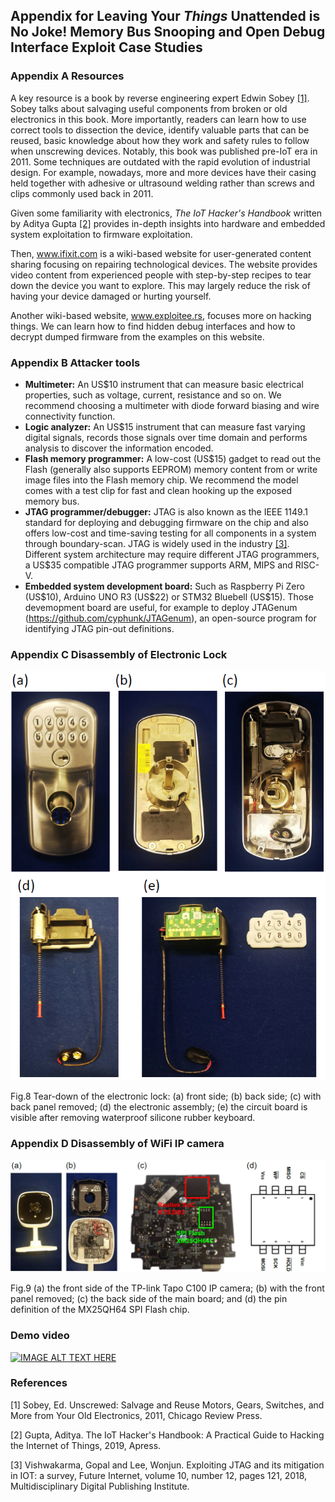 ## Appendix for Leaving Your *Things* Unattended is No Joke! Memory Bus Snooping and Open Debug Interface Exploit Case Studies

### Appendix A Resources
A key resource is a book by reverse engineering expert Edwin Sobey [[1]](#1). Sobey talks about salvaging useful components from broken or old electronics in this book. More importantly, readers can learn how to use correct tools to dissection the device, identify valuable parts that can be reused, basic knowledge about how they work and safety rules to follow when unscrewing devices. Notably, this book was published pre-IoT era in 2011. Some techniques are outdated with the rapid evolution of industrial design. For example, nowadays, more and more devices have their casing held together with adhesive or ultrasound welding rather than screws and clips commonly used back in 2011.

Given some familiarity with electronics, *The IoT Hacker's Handbook* written by Aditya Gupta [[2]](#1) provides in-depth insights into hardware and embedded system exploitation to firmware exploitation.

Then, www.ifixit.com is a wiki-based website for user-generated content sharing focusing on repairing technological devices. The website provides video content from experienced people with step-by-step recipes to tear down the device you want to explore. This may largely reduce the risk of having your device damaged or hurting yourself.

Another wiki-based website, www.exploitee.rs, focuses more on hacking things. We can learn how to find hidden debug interfaces and how to decrypt dumped firmware from the examples on this website.

### Appendix B Attacker tools
* **Multimeter:** An US\$10 instrument that can measure basic electrical properties, such as voltage, current, resistance and so on. We recommend choosing a multimeter with diode forward biasing and wire connectivity function.
* **Logic analyzer:** An US\$15 instrument that can measure fast varying digital signals, records those signals over time domain and performs analysis to discover the information encoded.
* **Flash memory programmer:** A low-cost (US\$15) gadget to read out the Flash (generally also supports EEPROM) memory content from or write image files into the Flash memory chip. We recommend the model comes with a test clip for fast and clean hooking up the exposed memory bus.
* **JTAG programmer/debugger:** JTAG is also known as the IEEE 1149.1 standard for deploying and debugging firmware on the chip and also offers low-cost and time-saving testing for all components in a system through boundary-scan. JTAG is widely used in the industry [[3]](#1). Different system architecture may require different JTAG programmers, a US\$35 compatible JTAG programmer supports ARM, MIPS and RISC-V.
* **Embedded system development board:** Such as Raspberry Pi Zero (US\$10), Arduino UNO R3 (US\$22) or STM32 Bluebell (US\$15). Those devemopment board are useful, for example to deploy JTAGenum (https://github.com/cyphunk/JTAGenum), an open-source program for identifying JTAG pin-out definitions.

### Appendix C Disassembly of Electronic Lock
<p align = "center"><img src = "./pictures/Lock_teardown.png"></p>
<p align = "left"> Fig.8 Tear-down of the electronic lock: (a) front side; (b) back side; (c) with back panel removed; (d) the electronic assembly; (e) the circuit board is visible after removing waterproof silicone rubber keyboard. </p>

### Appendix D Disassembly of WiFi IP camera
<p align = "center"><img src = "./pictures/TapoC100_camera.png"></p>
<p align = "left"> Fig.9 (a) the front side of the TP-link Tapo C100 IP camera; (b) with the front panel removed; (c) the back side of the main board; and (d) the pin definition of the MX25QH64 SPI Flash chip. </p>

### Demo video
[![IMAGE ALT TEXT HERE](https://img.youtube.com/vi/m7ZcDeiTHVQ/0.jpg)](https://www.youtube.com/watch?v=m7ZcDeiTHVQ)

### References
<a id="1">[1]</a> 
Sobey, Ed. 
Unscrewed: Salvage and Reuse Motors, Gears, Switches, and More from Your Old Electronics,
2011,
Chicago Review Press.

<a id="2">[2]</a> 
Gupta, Aditya.
The IoT Hacker's Handbook: A Practical Guide to Hacking the Internet of Things,
2019,
Apress.

<a id="3">[3]</a> 
Vishwakarma, Gopal and Lee, Wonjun.
Exploiting JTAG and its mitigation in IOT: a survey,
Future Internet,
volume 10, number 12, pages 121, 2018,
Multidisciplinary Digital Publishing Institute.

